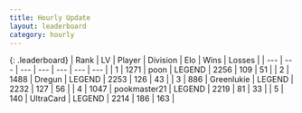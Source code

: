 ```yaml
---
title: Hourly Update
layout: leaderboard
category: hourly
---
```


{: .leaderboard}
| Rank | LV | Player | Division | Elo | Wins | Losses |
| --- | --- | --- | --- | --- | --- | --- |
| <span data-change="1">1</span> | 1271 | <span title="ID: 540690">poon</span> | LEGEND | <span data-change="7">2256</span> | <span data-change="1">109</span> | <span data-change="0">51</span> |
| <span data-change="-1">2</span> | 1488 | <span title="ID: 337810">Dregun</span> | LEGEND | <span data-change="0">2253</span> | <span data-change="0">126</span> | <span data-change="0">43</span> |
| <span data-change="0">3</span> | 886 | <span title="ID: 540">Greenlukie</span> | LEGEND | <span data-change="0">2232</span> | <span data-change="0">127</span> | <span data-change="0">56</span> |
| <span data-change="0">4</span> | 1047 | <span title="ID: 652474">pookmaster21</span> | LEGEND | <span data-change="0">2219</span> | <span data-change="0">81</span> | <span data-change="0">33</span> |
| <span data-change="0">5</span> | 140 | <span title="ID: 747471">UltraCard</span> | LEGEND | <span data-change="0">2214</span> | <span data-change="0">186</span> | <span data-change="0">163</span> |
